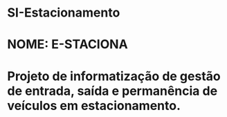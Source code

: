 # SI-Estacionamento
# NOME: E-STACIONA
# Projeto de informatização de gestão de entrada, saída e permanência de veículos em estacionamento.

